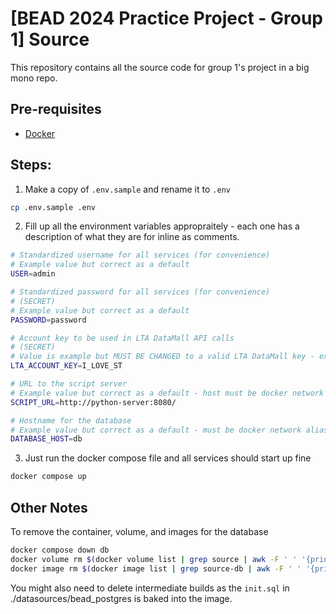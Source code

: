 # [BEAD 2024 Practice Project - Group 1] Source

This repository contains all the source code for group 1's project in a big mono repo.

## Pre-requisites

-   [Docker](https://www.docker.com/)

## Steps:

1. Make a copy of `.env.sample` and rename it to `.env`

```bash
cp .env.sample .env
```

2. Fill up all the environment variables appropraitely - each one has a description of what they are for inline
   as comments.

```bash
# Standardized username for all services (for convenience)
# Example value but correct as a default
USER=admin

# Standardized password for all services (for convenience)
# (SECRET)
# Example value but correct as a default
PASSWORD=password

# Account key to be used in LTA DataMall API calls
# (SECRET)
# Value is example but MUST BE CHANGED to a valid LTA DataMall key - example will not work
LTA_ACCOUNT_KEY=I_LOVE_ST

# URL to the script server
# Example value but correct as a default - host must be docker network alias for the script server
SCRIPT_URL=http://python-server:8080/

# Hostname for the database
# Example value but correct as a default - must be docker network alias for the script server
DATABASE_HOST=db
```

3. Just run the docker compose file and all services should start up fine

```bash
docker compose up
```

## Other Notes

To remove the container, volume, and images for the database

```bash
docker compose down db
docker volume rm $(docker volume list | grep source | awk -F ' ' '{print $2}')
docker image rm $(docker image list | grep source-db | awk -F ' ' '{print $1}')
```

You might also need to delete intermediate builds as the `init.sql` in ./datasources/bead_postgres is baked into the image.
